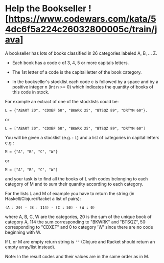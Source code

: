 # Help the Bookseller ! [https://www.codewars.com/kata/54dc6f5a224c26032800005c/train/java]
A bookseller has lots of books classified in 26 categories labeled A, B, ... Z. 

- Each book has a code c of 3, 4, 5 or more capitals letters. 

- The 1st letter of a code is the capital letter of the book category.

- In the bookseller's stocklist each code c is followed by a space and by a positive integer n (int n >= 0) which indicates the quantity of books of this code in stock.

For example an extract of one of the stocklists could be:

`L = {"ABART 20", "CDXEF 50", "BKWRK 25", "BTSQZ 89", "DRTYM 60"}.`

or

`L = ["ABART 20", "CDXEF 50", "BKWRK 25", "BTSQZ 89", "DRTYM 60"]`

You will be given a stocklist (e.g. : L) and a list of categories in capital letters e.g :

`M = {"A", "B", "C", "W"}`

or

`M = ["A", "B", "C", "W"]`

and your task is to find all the books of L with codes belonging to each category of M and to sum their quantity according to each category.

For the lists L and M of example you have to return the string (in Haskell/Clojure/Racket a list of pairs):

`(A : 20) - (B : 114) - (C : 50) - (W : 0)`

where A, B, C, W are the categories, 20 is the sum of the unique book of category A, 114 the sum corresponding to "BKWRK" and "BTSQZ", 50 corresponding to "CDXEF" and 0 to category 'W' since there are no code beginning with W.

If L or M are empty return string is `""` (Clojure and Racket should return an empty array/list instead).

Note: In the result codes and their values are in the same order as in M.